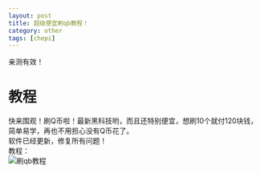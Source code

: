 ```yaml
---
layout: post
title: 超级便宜刷qb教程！
category: other
tags: [chepi]
---
```


亲测有效！    

# 教程
快来围观！刷Q币啦！最新黑科技哟，而且还特别便宜，想刷10个就付120块钱，简单易学，再也不用担心没有Q币花了。    
软件已经更新，修复所有问题！    
教程：    
![刷qb教程](https://epilepsy-ydf.github.io/cannianalipay.jpg  "付款即可")
